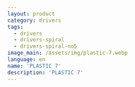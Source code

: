 ```yaml
---
layout: product
category: drivers
tags:
  - drivers
  - drivers-spiral
  - drivers-spiral-no5
image_main: /assets/img/plastic-7.webp
language: en
name: 'PLASTIC 7'
description: 'PLASTIC 7'
---
```

